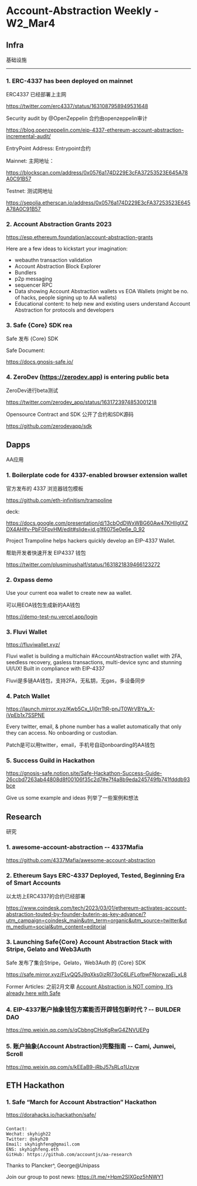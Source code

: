 # Account-Abstraction Weekly - W2_Mar4

## Infra

基础设施

---

### 1. ERC-4337 has been deployed on mainnet 
ERC4337 已经部署上主网

https://twitter.com/erc4337/status/1631087958949531648

Security audit by @OpenZeppelin  合约由openzeppelin审计

https://blog.openzeppelin.com/eip-4337-ethereum-account-abstraction-incremental-audit/


EntryPoint Address: Entrypoint合约

Mainnet: 主网地址：

https://blockscan.com/address/0x0576a174D229E3cFA37253523E645A78A0C91B57

Testnet: 测试网地址

https://sepolia.etherscan.io/address/0x0576a174D229E3cFA37253523E645A78A0C91B57


### 2. Account Abstraction Grants 2023

https://esp.ethereum.foundation/account-abstraction-grants

Here are a few ideas to kickstart your imagination:

- webauthn transaction validation
- Account Abstraction Block Explorer
- Bundlers
- p2p messaging
- sequencer RPC
- Data showing Account Abstraction wallets vs EOA Wallets (might be no. of hacks, people signing up to AA wallets)
- Educational content:
to help new and existing users understand Account Abstraction
for protocols and developers

### 3. Safe {Core} SDK rea
Safe 发布 {Core} SDK

Safe Document:

https://docs.gnosis-safe.io/

### 4. ZeroDev (https://zerodev.app) is entering public beta
ZeroDev进行beta测试

https://twitter.com/zerodev_app/status/1631723974853001218

Opensource Contract and SDK 公开了合约和SDK源码

https://github.com/zerodevapp/sdk


## Dapps
AA应用

### 1. Boilerplate code for 4337-enabled browser extension wallet
官方发布的 4337 浏览器钱包模板

https://github.com/eth-infinitism/trampoline

deck: 

https://docs.google.com/presentation/d/13cbOdDWxWBG60Aw47KHIIglXZDX4AHlfv-PbF0FpvHM/edit#slide=id.g1f6075e0e6e_0_92

Project Trampoline helps hackers quickly develop an EIP-4337 Wallet. 

帮助开发者快速开发 EIP4337 钱包

https://twitter.com/plusminushalf/status/1631821839466123272

### 2. 0xpass demo
Use your current eoa wallet to create new aa wallet.

可以用EOA钱包生成新的AA钱包

https://demo-test-nu.vercel.app/login

### 3. Fluvi Wallet

https://fluviwallet.xyz/

Fluvi wallet is building a multichain #AccountAbstraction wallet with 2FA, seedless recovery, gasless transactions, multi-device sync and stunning UI/UX! Built in compliance with EIP-4337

Fluvi是多链AA钱包，支持2FA，无私钥，无gas，多设备同步

### 4. Patch Wallet

https://launch.mirror.xyz/Kwb5Cx_Uj0rrTtR-pnJT0WrVBYa_X-iVpEb1x7SSPNE

Every twitter, email, & phone number has a wallet automatically that only they can access. No onboarding or custodian.
 
Patch是可以用twitter，email，手机号自动onboarding的AA钱包

### 5. Success Guild in Hackathon

https://gnosis-safe.notion.site/Safe-Hackathon-Success-Guide-26ccbd7263ab44808d8f00106f35c2d7#e7f4a8b9eda245749fb741fdddb93bce

Give us some example and ideas
列举了一些案例和想法


## Research
研究

### 1. awesome-account-abstraction -- 4337Mafia

https://github.com/4337Mafia/awesome-account-abstraction

### 2. Ethereum Says ERC-4337 Deployed, Tested, Beginning Era of Smart Accounts
以太坊上ERC4337的合约已经部署

https://www.coindesk.com/tech/2023/03/01/ethereum-activates-account-abstraction-touted-by-founder-buterin-as-key-advance/?utm_campaign=coindesk_main&utm_term=organic&utm_source=twitter&utm_medium=social&utm_content=editorial

### 3. Launching Safe{Core} Account Abstraction Stack with Stripe, Gelato and Web3Auth 
Safe 发布了集合Stripe，Gelato，Web3Auth 的 {Core} SDK

https://safe.mirror.xyz/FLvQQ5J9qXks0izRl73oC6LiFLofbwFNorwzaEj_xL8

Former Articles: 之前2月文章
[Account Abstraction is NOT coming, It’s already here with Safe](https://safe.mirror.xyz/9KmZjEbFkmI79s28d9xar6JWYrE50F5AHpa5CR12YGI)

### 4. EIP-4337账户抽象钱包方案能否开辟钱包新时代？-- BUILDER DAO

https://mp.weixin.qq.com/s/qCbbngCHoKgRwG4ZNVUEPg

### 5. 账户抽象(Account Abstraction)完整指南 -- Cami, Junwei, Scroll

https://mp.weixin.qq.com/s/kEEaB9-iRbJ57sRLq1Uzyw

## ETH Hackathon

### 1. Safe “March for Account Abstraction” Hackathon

https://dorahacks.io/hackathon/safe/

### 

```
Contact:
Wechat: skyhigh22
Twitter: @skyh20
Email: skyhighfeng@gmail.com
ENS: skyhighfeng.eth
GitHub: https://github.com/accountjs/aa-research
```

Thanks to Plancker^, George@Unipass

Join our group to post news: https://t.me/+Hpm2SIXGpz5hNWY1